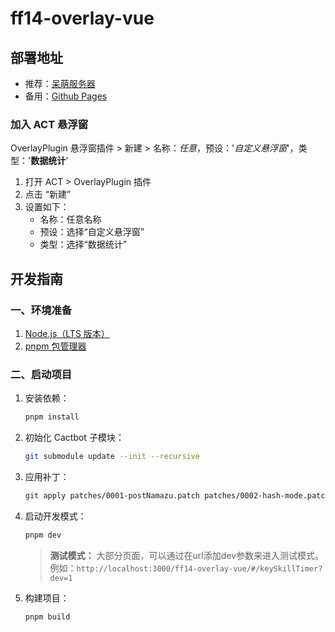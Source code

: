 # ff14-overlay-vue

## 部署地址

- 推荐：[呆萌服务器](https://souma.diemoe.net/#/)
- 备用：[Github Pages](https://souma-sumire.github.io/ff14-overlay-vue/#/)

### 加入 ACT 悬浮窗

OverlayPlugin 悬浮窗插件 > 新建 > 名称：_任意_，预设：'_自定义悬浮窗_'，类型：'__数据统计__'

1. 打开 ACT > OverlayPlugin 插件
1. 点击 “新建”
1. 设置如下：
    - 名称：任意名称
    - 预设：选择“自定义悬浮窗”
    - 类型：选择“数据统计”

## 开发指南

### 一、环境准备

1. [Node.js（LTS 版本）](https://nodejs.org/en/download)
1. [pnpm 包管理器](https://pnpm.io/installation)

### 二、启动项目

1. 安装依赖：

   ```bash
   pnpm install
   ```

1. 初始化 Cactbot 子模块：

   ```bash
   git submodule update --init --recursive
   ```

1. 应用补丁：

   ```bash
   git apply patches/0001-postNamazu.patch patches/0002-hash-mode.patch
   ```

1. 启动开发模式：

     ```bash
     pnpm dev
     ```

   > __测试模式：__
   > 大部分页面，可以通过在url添加dev参数来进入测试模式。例如：`http://localhost:3000/ff14-overlay-vue/#/keySkillTimer?dev=1`

1. 构建项目：

     ```bash
     pnpm build
     ```
